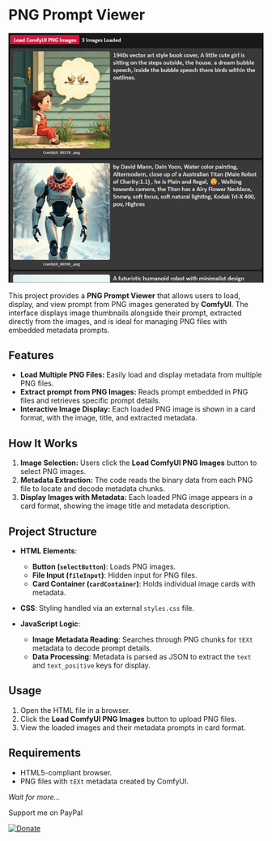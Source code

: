 # PNG Prompt Viewer
![img](./example1.jpg)

This project provides a **PNG Prompt Viewer** that allows users to load, display, and view prompt from PNG images generated by **ComfyUI**. The interface displays image thumbnails alongside their prompt, extracted directly from the images, and is ideal for managing PNG files with embedded metadata prompts.

## Features

- **Load Multiple PNG Files:** Easily load and display metadata from multiple PNG files.
- **Extract prompt from PNG Images:** Reads prompt embedded in PNG files and retrieves specific prompt details.
- **Interactive Image Display:** Each loaded PNG image is shown in a card format, with the image, title, and extracted metadata.

## How It Works

1. **Image Selection:** Users click the **Load ComfyUI PNG Images** button to select PNG images.
2. **Metadata Extraction:** The code reads the binary data from each PNG file to locate and decode metadata chunks.
3. **Display Images with Metadata:** Each loaded PNG image appears in a card format, showing the image title and metadata description.

## Project Structure

- **HTML Elements**:
  - **Button (`selectButton`)**: Loads PNG images.
  - **File Input (`fileInput`)**: Hidden input for PNG files.
  - **Card Container (`cardContainer`)**: Holds individual image cards with metadata.
- **CSS**: Styling handled via an external `styles.css` file.

- **JavaScript Logic**:
  - **Image Metadata Reading**: Searches through PNG chunks for `tEXt` metadata to decode prompt details.
  - **Data Processing**: Metadata is parsed as JSON to extract the `text` and `text_positive` keys for display.

## Usage

1. Open the HTML file in a browser.
2. Click the **Load ComfyUI PNG Images** button to upload PNG files.
3. View the loaded images and their metadata prompts in card format.

## Requirements

- HTML5-compliant browser.
- PNG files with `tEXt` metadata created by ComfyUI.

_Wait for more..._

Support me on PayPal

[![Donate](https://img.shields.io/badge/Support-PayPal-blue.svg)](https://paypal.me/mohammadmoustafa1)